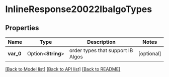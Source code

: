# InlineResponse20022IbalgoTypes

## Properties

Name | Type | Description | Notes
------------ | ------------- | ------------- | -------------
**var_0** | Option<**String**> | order types that support IB Algos | [optional]

[[Back to Model list]](../README.md#documentation-for-models) [[Back to API list]](../README.md#documentation-for-api-endpoints) [[Back to README]](../README.md)


